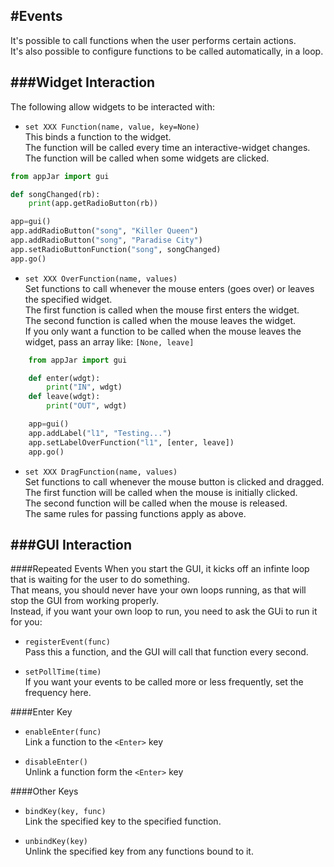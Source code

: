 #Events  
---
It's possible to call functions when the user performs certain actions.  
It's also possible to configure functions to be called automatically, in a loop.  

###Widget Interaction
----
The following allow widgets to be interacted with:

* `set XXX Function(name, value, key=None)`  
    This binds a function to the widget.  
    The function will be called every time an interactive-widget changes.  
    The function will be called when some widgets are clicked.  

```python
from appJar import gui

def songChanged(rb):
    print(app.getRadioButton(rb))

app=gui()
app.addRadioButton("song", "Killer Queen")
app.addRadioButton("song", "Paradise City")
app.setRadioButtonFunction("song", songChanged)
app.go()
```

* `set XXX OverFunction(name, values)`  
    Set functions to call whenever the mouse enters (goes over) or leaves the specified widget.  
    The first function is called when the mouse first enters the widget.  
    The second function is called when the mouse leaves the widget.  
    If you only want a function to be called when the mouse leaves the widget, pass an array like: `[None, leave]`  

```python
    from appJar import gui

    def enter(wdgt): 
        print("IN", wdgt)
    def leave(wdgt):
        print("OUT", wdgt)

    app=gui()
    app.addLabel("l1", "Testing...")
    app.setLabelOverFunction("l1", [enter, leave])
    app.go()
```  
* `set XXX DragFunction(name, values)`  
    Set functions to call whenever the mouse button is clicked and dragged.  
    The first function will be called when the mouse is initially clicked.  
    The second function will be called when the mouse is released.  
    The same rules for passing functions apply as above.  

###GUI Interaction
----
####Repeated Events
When you start the GUI, it kicks off an infinte loop that is waiting for the user to do something.  
That means, you should never have your own loops running, as that will stop the GUI from working properly.  
Instead, if you want your own loop to run, you need to ask the GUi to run it for you:  

* `registerEvent(func)`  
Pass this a function, and the GUI will call that function every second.

* `setPollTime(time)`  
If you want your events to be called more or less frequently, set the frequency here.

####Enter Key
* `enableEnter(func)`  
Link a function to the `<Enter>` key

* `disableEnter()`  
Unlink a function form the `<Enter>`  key

####Other Keys
* `bindKey(key, func)`  
Link the specified key to the specified function.

* `unbindKey(key)`  
Unlink the specified key from any functions bound to it.

